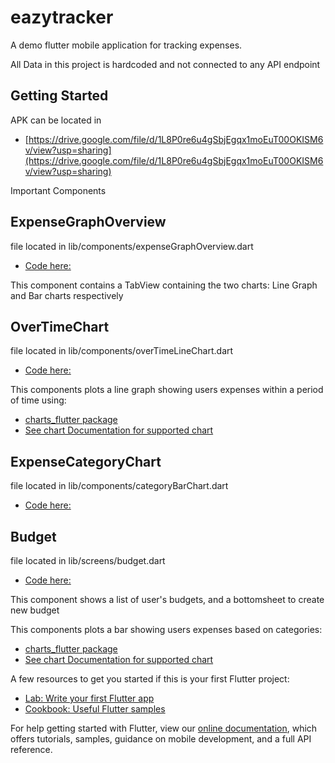 # eazytracker

A demo flutter mobile application for tracking expenses.

All Data in this project is hardcoded and not connected to any API endpoint

## Getting Started

APK can be located in

- [https://drive.google.com/file/d/1L8P0re6u4gSbjEgqx1moEuT00OKISM6v/view?usp=sharing](https://drive.google.com/file/d/1L8P0re6u4gSbjEgqx1moEuT00OKISM6v/view?usp=sharing)

Important Components

## ExpenseGraphOverview

file located in lib/components/expenseGraphOverview.dart

- [Code here:](https://github.com/chynerdu/eaziTracker/blob/main/lib/components/expenseGraphOverview.dart)

This component contains a TabView containing the two charts: Line Graph and Bar charts respectively

## OverTimeChart

file located in lib/components/overTimeLineChart.dart

- [Code here:](https://github.com/chynerdu/eaziTracker/blob/main/lib/components/overTimeLineChart.dart)

This components plots a line graph showing users expenses within a period of time using:

- [charts_flutter package](https://pub.dev/packages/charts_flutter)
- [See chart Documentation for supported chart](https://google.github.io/charts/flutter/gallery.html)

## ExpenseCategoryChart

file located in lib/components/categoryBarChart.dart

- [Code here:](https://github.com/chynerdu/eaziTracker/blob/main/lib/components/categoryBarChart.dart)

## Budget

file located in lib/screens/budget.dart

- [Code here:](https://github.com/chynerdu/eaziTracker/blob/main/lib/screens/budget.dart)

This component shows a list of user's budgets, and a bottomsheet to create new budget

This components plots a bar showing users expenses based on categories:

- [charts_flutter package](https://pub.dev/packages/charts_flutter)
- [See chart Documentation for supported chart](https://google.github.io/charts/flutter/gallery.html)

A few resources to get you started if this is your first Flutter project:

- [Lab: Write your first Flutter app](https://flutter.dev/docs/get-started/codelab)
- [Cookbook: Useful Flutter samples](https://flutter.dev/docs/cookbook)

For help getting started with Flutter, view our
[online documentation](https://flutter.dev/docs), which offers tutorials,
samples, guidance on mobile development, and a full API reference.
